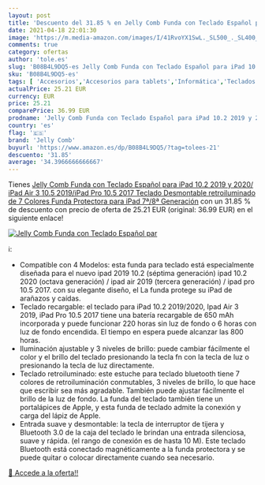 ```yaml
---
layout: post
title: 'Descuento del 31.85 % en Jelly Comb Funda con Teclado Español par'
date: 2021-04-18 22:01:30
image: 'https://m.media-amazon.com/images/I/41RvoYX1SwL._SL500_._SL400_.jpg'
comments: true
category: ofertas
author: 'tole.es'
slug: 'B08B4L9DQ5-es Jelly Comb Funda con Teclado Español para iPad 10.2 2019 y...'
sku: 'B08B4L9DQ5-es'
tags: [ 'Accesorios','Accesorios para tablets','Informática','Teclados para tablets','ipad','jelly comb', ]
actualPrice: 25.21 EUR
currency: EUR
price: 25.21
comparePrice: 36.99 EUR
prodname: 'Jelly Comb Funda con Teclado Español para iPad 10.2 2019 y 2020/ iPad Air 3 10.5 2019/iPad Pro 10.5 2017  Teclado Desmontable retroiluminado de 7 Colores Funda Protectora para iPad 7ª/8ª Generación'
country: 'es'
flag: '🇪🇸'
brand: 'Jelly Comb'
buyurl: 'https://www.amazon.es/dp/B08B4L9DQ5/?tag=tolees-21'
descuento: '31.85'
average: '34.3966666666667'
---
```


Tienes [Jelly Comb Funda con Teclado Español para iPad 10.2 2019 y 2020/ iPad Air 3 10.5 2019/iPad Pro 10.5 2017  Teclado Desmontable retroiluminado de 7 Colores Funda Protectora para iPad 7ª/8ª Generación](https://www.amazon.es/dp/B08B4L9DQ5/?tag=tolees-21) con un 31.85 % de descuento con precio de oferta de 25.21 EUR (original: 36.99 EUR) en el siguiente enlace!

[![Jelly Comb Funda con Teclado Español par](https://m.media-amazon.com/images/I/41RvoYX1SwL._SL500_._SL400_.jpg)](https://www.amazon.es/dp/B08B4L9DQ5/?tag=tolees-21)

ℹ️:

- Compatible con 4 Modelos: esta funda para teclado está especialmente diseñada para el nuevo ipad 2019 10.2 (séptima generación) ipad 10.2 2020 (octava generación) / ipad air 2019 (tercera generación) / ipad pro 10.5 2017. con su elegante diseño, el La funda protege su iPad de arañazos y caídas.
- Teclado recargable: el teclado para iPad 10.2 2019/2020, Ipad Air 3 2019, iPad Pro 10.5 2017 tiene una batería recargable de 650 mAh incorporada y puede funcionar 220 horas sin luz de fondo o 6 horas con luz de fondo encendida. El tiempo en espera puede alcanzar las 800 horas.
- Iluminación ajustable y 3 niveles de brillo: puede cambiar fácilmente el color y el brillo del teclado presionando la tecla fn con la tecla de luz o presionando la tecla de luz directamente.
- Teclado retroiluminado: este estuche para teclado bluetooth tiene 7 colores de retroiluminación conmutables, 3 niveles de brillo, lo que hace que escribir sea más agradable. También puede ajustar fácilmente el brillo de la luz de fondo. La funda del teclado también tiene un portalápices de Apple, y esta funda de teclado admite la conexión y carga del lápiz de Apple.
- Entrada suave y desmontable: la tecla de interruptor de tijera y Bluetooth 3.0 de la caja del teclado le brindan una entrada silenciosa, suave y rápida. (el rango de conexión es de hasta 10 M). Este teclado Bluetooth está conectado magnéticamente a la funda protectora y se puede quitar o colocar directamente cuando sea necesario.

[🛒 Accede a la oferta!!](https://www.amazon.es/dp/B08B4L9DQ5/?tag=tolees-21)
